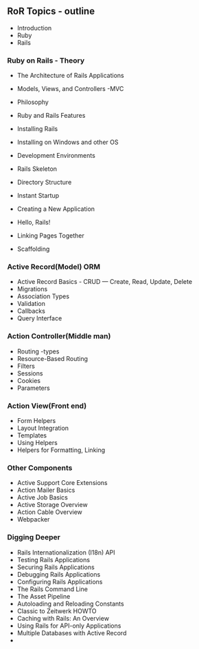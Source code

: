 ## RoR Topics - outline

- Introduction
- Ruby
- Rails

### Ruby on Rails - Theory

- The Architecture of Rails Applications
- Models, Views, and Controllers -MVC
- Philosophy
- Ruby and Rails Features

- Installing Rails
- Installing on Windows and other OS
- Development Environments

- Rails Skeleton
- Directory Structure

- Instant Startup
- Creating a New Application
- Hello, Rails!
- Linking Pages Together
- Scaffolding

### Active Record(Model) ORM

- Active Record Basics - CRUD — Create, Read, Update, Delete
- Migrations
- Association Types
- Validation
- Callbacks
- Query Interface

### Action Controller(Middle man)

- Routing -types
- Resource-Based Routing
- Filters
- Sessions
- Cookies
- Parameters

### Action View(Front end)

- Form Helpers
- Layout Integration
- Templates
- Using Helpers
- Helpers for Formatting, Linking

### Other Components

- Active Support Core Extensions
- Action Mailer Basics
- Active Job Basics
- Active Storage Overview
- Action Cable Overview
- Webpacker

### Digging Deeper

- Rails Internationalization (I18n) API
- Testing Rails Applications
- Securing Rails Applications
- Debugging Rails Applications
- Configuring Rails Applications
- The Rails Command Line
- The Asset Pipeline
- Autoloading and Reloading Constants
- Classic to Zeitwerk HOWTO
- Caching with Rails: An Overview
- Using Rails for API-only Applications
- Multiple Databases with Active Record
- 
